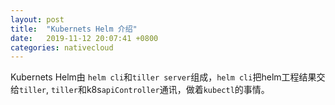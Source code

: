 ```yaml
---
layout: post
title:  "Kubernets Helm 介绍"
date:   2019-11-12 20:07:41 +0800
categories: nativecloud
---
```

Kubernets Helm由 `helm cli`和`tiller server`组成，`helm cli`把helm工程结果交给`tiller`, `tiller`和k8s`apiController`通讯，做着`kubectl`的事情。
